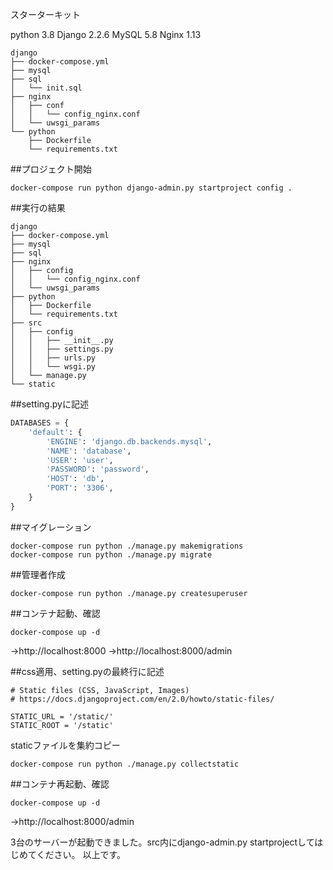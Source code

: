スターターキット

python 3.8
Django 2.2.6
MySQL 5.8
Nginx 1.13

```
django
├── docker-compose.yml
├── mysql
├── sql
│   └── init.sql
├── nginx
│   ├── conf
│   │   └── config_nginx.conf
│   └── uwsgi_params
└── python
    ├── Dockerfile
    └── requirements.txt
```
##プロジェクト開始

```
docker-compose run python django-admin.py startproject config .
```

##実行の結果

```
django
├── docker-compose.yml
├── mysql
├── sql
├── nginx
│   ├── config
│   │   └── config_nginx.conf
│   └── uwsgi_params
├── python
│   ├── Dockerfile
│   └── requirements.txt
├── src
│   ├── config
│   │   ├── __init__.py
│   │   ├── settings.py
│   │   ├── urls.py
│   │   └── wsgi.py
│   └── manage.py
└── static
```

##setting.pyに記述

```setting.py
DATABASES = {
    'default': {
        'ENGINE': 'django.db.backends.mysql',
        'NAME': 'database',
        'USER': 'user',
        'PASSWORD': 'password',
        'HOST': 'db',
        'PORT': '3306',
    }
}
```

##マイグレーション

```
docker-compose run python ./manage.py makemigrations
docker-compose run python ./manage.py migrate
```

##管理者作成

```
docker-compose run python ./manage.py createsuperuser
```

##コンテナ起動、確認

```
docker-compose up -d
```

→http://localhost:8000
→http://localhost:8000/admin

##css適用、setting.pyの最終行に記述

```
# Static files (CSS, JavaScript, Images)
# https://docs.djangoproject.com/en/2.0/howto/static-files/

STATIC_URL = '/static/'
STATIC_ROOT = '/static'
```

staticファイルを集約コピー

```
docker-compose run python ./manage.py collectstatic
```

##コンテナ再起動、確認

```
docker-compose up -d
```
→http://localhost:8000/admin

3台のサーバーが起動できました。src内にdjango-admin.py startprojectしてはじめてください。
以上です。
